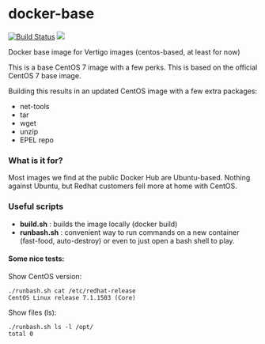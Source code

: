 # docker-base

[![Build Status](http://drone.vertigo.com.br/api/badges/docker/docker-base/status.svg)](http://drone.vertigo.com.br/docker/docker-base)
[![](https://badge.imagelayers.io/vertigo/docker-base:latest.svg)](https://imagelayers.io/?images=vertigo/docker-base:latest 'Get your own badge on imagelayers.io')

Docker base image for Vertigo images (centos-based, at least for now)

This is a base CentOS 7 image with a few perks. This is based on
the official CentOS 7 base image.

Building this results in an updated CentOS image with
a few extra packages:

* net-tools
* tar
* wget
* unzip
* EPEL repo

### What is it for?

Most images we find at the public Docker Hub are Ubuntu-based.
Nothing against Ubuntu, but Redhat customers fell more at home
with CentOS.

### Useful scripts 

* **build.sh** : builds the image locally (docker build)
* **runbash.sh** : convenient way to run commands on a new
container (fast-food, auto-destroy) or even to just
open a bash shell to play.

#### Some nice tests:

Show CentOS version:

    ./runbash.sh cat /etc/redhat-release
    CentOS Linux release 7.1.1503 (Core)

Show files (ls):

    ./runbash.sh ls -l /opt/
    total 0
